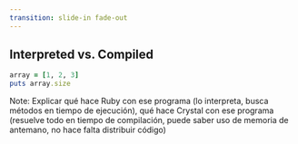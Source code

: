 ```yaml
---
transition: slide-in fade-out
---
```


## Interpreted vs. Compiled

```ruby
array = [1, 2, 3]
puts array.size
```

Note:
Explicar qué hace Ruby con ese programa (lo interpreta, busca métodos
en tiempo de ejecución), qué hace Crystal con ese programa (resuelve
todo en tiempo de compilación, puede saber uso de memoria de antemano,
no hace falta distribuir código)
